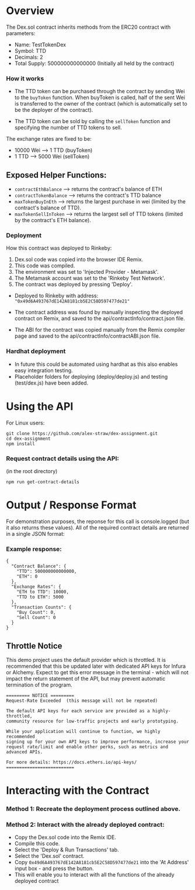 # Overview

The Dex.sol contract inherits methods from the ERC20 contract with parameters:
  + Name: TestTokenDex
  + Symbol: TTD
  + Decimals: 2
  + Total Supply: 500000000000000 (Initially all held by the contract)
   
### How it works

+ The TTD token can be purchased through the contract by sending Wei to the `buyToken` function. When buyToken is called, half of the sent Wei is transferred to the owner of the contract (which is automatically set to be the deployer of the contract).

+ The TTD token can be sold by calling the `sellToken` function and specifying the number of TTD tokens to sell. 

The exchange rates are fixed to be:

+ 10000 Wei --> 1 TTD (buyToken)
+ 1 TTD --> 5000 Wei (sellToken)

## Exposed Helper Functions:
  + `contractEthBalance` --> returns the contract's balance of ETH
  + `contractTokenBalance` --> returns the contract's TTD balance
  + `maxTokenBuyInEth` --> returns the largest purchase in wei (limited by the contract's balance of TTD).
  + `maxTokenSellInToken` --> returns the largest sell of TTD tokens (limited by the contract's ETH balance).

### Deployment

How this contract was deployed to Rinkeby:
1. Dex.sol code was copied into the browser IDE Remix.
2. This code was compiled.
3. The environment was set to 'Injected Provider - Metamask'.
4. The Metamask account was set to the 'Rinkeby Test Network'.
5. The contract was deployed by pressing 'Deploy'.

+ Deployed to Rinkeby with address: `"0x49d6A493767dE142A8181cb5E2C58D597477de21"`

+ The contract address was found by manually inspecting the deployed contract on Remix, and saved to the api/contractInfo/contract.json file.
+ The ABI for the contract was copied manually from the Remix compiler page and saved to the api/contractInfo/contractABI.json file.

### Hardhat deployment
+ In future this could be automated using hardhat as this also enables easy integration testing.
+ Placeholder folders for deploying (deploy/deploy.js) and testing (test/dex.js) have been added.

# Using the API

For Linux users:
```
git clone https://github.com/alex-straw/dex-assignment.git
cd dex-assignment
npm install
```

### Request contract details using the API:

(in the root directory)

```
npm run get-contract-details
```

# Output / Response Format

For demonstration purposes, the reponse for this call is console.logged (but it also returns these values). All of the required contract details are returned in a single JSON format:

### Example response:

```
{
  "Contract Balance": {
    "TTD": 500000000000000,
    "ETH": 0
  },
  "Exchange Rates": {
    "ETH to TTD": 10000,
    "TTD to ETH": 5000
  },
  "Transaction Counts": {
    "Buy Count": 0,
    "Sell Count": 0
  }
}
```

## Throttle Notice

This demo project uses the default provider which is throttled. It is recommended that this be updated later with dedicated API keys for Infura or Alchemy. Expect to get this error message in the terminal - which will not impact the return statement of the API, but may prevent automatic termination of the program.

```
========= NOTICE =========
Request-Rate Exceeded  (this message will not be repeated)

The default API keys for each service are provided as a highly-throttled,
community resource for low-traffic projects and early prototyping.

While your application will continue to function, we highly recommended
signing up for your own API keys to improve performance, increase your
request rate/limit and enable other perks, such as metrics and advanced APIs.

For more details: https://docs.ethers.io/api-keys/
==========================
```

# Interacting with the Contract

### Method 1: Recreate the deployment process outlined above.
### Method 2: Interact with the already deployed contract:
  + Copy the Dex.sol code into the Remix IDE.
  + Compile this code.
  + Select the 'Deploy & Run Transactions' tab.
  + Select the 'Dex.sol' contract.
  + Copy `0x49d6A493767dE142A8181cb5E2C58D597477de21` into the 'At Address' input box - and press the button.
  + This will enable you to interact with all the functions of the already deployed contract

